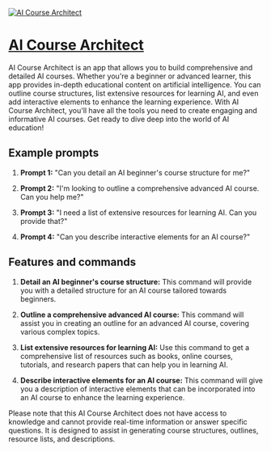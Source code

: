 [![AI Course Architect](https://files.oaiusercontent.com/file-03W8aS5Ydz3GEU7DcygsyvVR?se=2123-10-17T21%3A42%3A29Z&sp=r&sv=2021-08-06&sr=b&rscc=max-age%3D31536000%2C%20immutable&rscd=attachment%3B%20filename%3D0198310a-4106-42d6-96d4-0660a3b5a704.png&sig=Ozo2XD46KzWwyqpQFr5UXh7Wz935oHSkm6tiE3EZOSo%3D)](https://chat.openai.com/g/g-0FjwiqSym-ai-course-architect)

# [AI Course Architect](https://chat.openai.com/g/g-0FjwiqSym-ai-course-architect)

AI Course Architect is an app that allows you to build comprehensive and detailed AI courses. Whether you're a beginner or advanced learner, this app provides in-depth educational content on artificial intelligence. You can outline course structures, list extensive resources for learning AI, and even add interactive elements to enhance the learning experience. With AI Course Architect, you'll have all the tools you need to create engaging and informative AI courses. Get ready to dive deep into the world of AI education!

## Example prompts

1. **Prompt 1:** "Can you detail an AI beginner's course structure for me?"

2. **Prompt 2:** "I'm looking to outline a comprehensive advanced AI course. Can you help me?"

3. **Prompt 3:** "I need a list of extensive resources for learning AI. Can you provide that?"

4. **Prompt 4:** "Can you describe interactive elements for an AI course?"

## Features and commands

1. **Detail an AI beginner's course structure:** This command will provide you with a detailed structure for an AI course tailored towards beginners.

2. **Outline a comprehensive advanced AI course:** This command will assist you in creating an outline for an advanced AI course, covering various complex topics.

3. **List extensive resources for learning AI:** Use this command to get a comprehensive list of resources such as books, online courses, tutorials, and research papers that can help you in learning AI.

4. **Describe interactive elements for an AI course:** This command will give you a description of interactive elements that can be incorporated into an AI course to enhance the learning experience.

Please note that this AI Course Architect does not have access to knowledge and cannot provide real-time information or answer specific questions. It is designed to assist in generating course structures, outlines, resource lists, and descriptions.